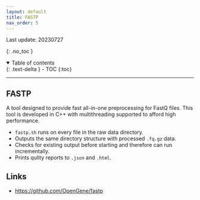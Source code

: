 ```yaml
---
layout: default
title: FASTP
nav_order: 5
---
```


Last update: 20230727

{: .no_toc }
<details open markdown="block">
<summary>Table of contents</summary>
{: .text-delta }
- TOC
{:toc}
</details>

---

## FASTP
A tool designed to provide fast all-in-one preprocessing for FastQ files. 
This tool is developed in C++ with multithreading supported to afford high performance.

* `fastp.sh` runs on every file in the raw data directory.
* Outputs the same directory structure with processed `.fq.gz` data.
* Checks for existing output before starting and therefore can run incrementally.
* Prints qulity reports to `.json` and `.html`.

## Links
* <https://github.com/OpenGene/fastp>
